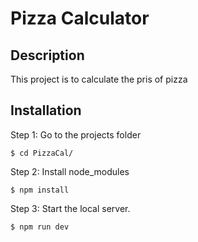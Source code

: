 # Pizza Calculator

## Description
This project is to calculate the pris of pizza

## Installation 
Step 1: Go to the projects folder
```console
$ cd PizzaCal/
```
Step 2: Install node_modules
```console
$ npm install
```
Step 3: Start the local server.
```console
$ npm run dev
```



